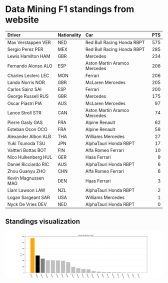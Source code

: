 # Data Mining F1 standings from website

| Driver               | Nationality   | Car                          | PTS |
|:---------------------|:--------------|:-----------------------------|---:|
| Max Verstappen VER   | NED           | Red Bull Racing Honda RBPT   | 575 |
| Sergio Perez PER     | MEX           | Red Bull Racing Honda RBPT   | 285 |
| Lewis Hamilton HAM   | GBR           | Mercedes                     | 234 |
| Fernando Alonso ALO  | ESP           | Aston Martin Aramco Mercedes | 206 |
| Charles Leclerc LEC  | MON           | Ferrari                      | 206 |
| Lando Norris NOR     | GBR           | McLaren Mercedes             | 205 |
| Carlos Sainz SAI     | ESP           | Ferrari                      | 200 |
| George Russell RUS   | GBR           | Mercedes                     | 175 |
| Oscar Piastri PIA    | AUS           | McLaren Mercedes             |  97 |
| Lance Stroll STR     | CAN           | Aston Martin Aramco Mercedes |  74 |
| Pierre Gasly GAS     | FRA           | Alpine Renault               |  62 |
| Esteban Ocon OCO     | FRA           | Alpine Renault               |  58 |
| Alexander Albon ALB  | THA           | Williams Mercedes            |  27 |
| Yuki Tsunoda TSU     | JPN           | AlphaTauri Honda RBPT        |  17 |
| Valtteri Bottas BOT  | FIN           | Alfa Romeo Ferrari           |  10 |
| Nico Hulkenberg HUL  | GER           | Haas Ferrari                 |   9 |
| Daniel Ricciardo RIC | AUS           | AlphaTauri Honda RBPT        |   6 |
| Zhou Guanyu ZHO      | CHN           | Alfa Romeo Ferrari           |   6 |
| Kevin Magnussen MAG  | DEN           | Haas Ferrari                 |   3 |
| Liam Lawson LAW      | NZL           | AlphaTauri Honda RBPT        |   2 |
| Logan Sargeant SAR   | USA           | Williams Mercedes            |   1 |
| Nyck De Vries DEV    | NED           | AlphaTauri Honda RBPT        |   0 |
## Standings visualization
![](F1.png)

